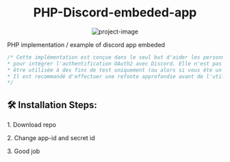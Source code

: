 <h1 align="center" id="title">PHP-Discord-embeded-app</h1>

<p align="center"><img src="https://socialify.git.ci/Snipeur060/PHP-Discord-embeded-app/image?font=Rokkitt&amp;language=1&amp;logo=https%3A%2F%2Fwww.svgrepo.com%2Fshow%2F353655%2Fdiscord-icon.svg&amp;name=1&amp;owner=1&amp;pattern=Overlapping%20Hexagons&amp;theme=Dark" alt="project-image"></p>

<p id="description">PHP implementation / example of discord app embeded

```php
/* Cette implémentation est conçue dans le seul but d'aider les personnes qui utilisent PHP 
* pour intégrer l'authentification OAuth2 avec Discord. Elle n'est pas optimisée et doit 
* être utilisée à des fins de test uniquement (ou alors si vous ête un gros flemmard comme moi en production 😏).
* Il est recommandé d'effectuer une refonte approfondie avant de l'utiliser dans un environnement de production. 
*/
```

<h2>🛠️ Installation Steps:</h2>

<p>1. Download repo</p>



<p>2. Change app-id and secret id</p>

<p>3. Good job</p>
